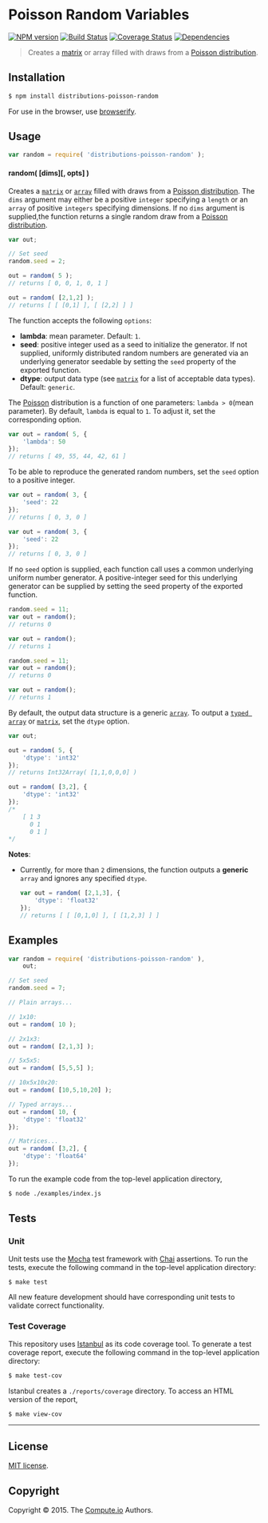 Poisson Random Variables
===
[![NPM version][npm-image]][npm-url] [![Build Status][travis-image]][travis-url] [![Coverage Status][codecov-image]][codecov-url] [![Dependencies][dependencies-image]][dependencies-url]

> Creates a [matrix](https://github.com/dstructs/matrix) or array filled with draws from a [Poisson distribution](https://en.wikipedia.org/wiki/Poisson_distribution).


## Installation

``` bash
$ npm install distributions-poisson-random
```

For use in the browser, use [browserify](https://github.com/substack/node-browserify).


## Usage

``` javascript
var random = require( 'distributions-poisson-random' );
```

#### random( [dims][, opts] )

Creates a [`matrix`](https://github.com/dstructs/matrix) or [`array`](https://developer.mozilla.org/en-US/docs/Web/JavaScript/Reference/Global_Objects/Array) filled with draws from a [Poisson distribution](https://en.wikipedia.org/wiki/Poisson_distribution). The `dims` argument may either be a positive `integer` specifying a `length` or an `array` of positive `integers` specifying dimensions. If no `dims` argument is supplied,the function returns a single random draw from a [Poisson distribution](https://en.wikipedia.org/wiki/Poisson_distribution).

``` javascript
var out;

// Set seed
random.seed = 2;

out = random( 5 );
// returns [ 0, 0, 1, 0, 1 ]

out = random( [2,1,2] );
// returns [ [ [0,1] ], [ [2,2] ] ]

```

The function accepts the following `options`:

*	__lambda__: mean parameter. Default: `1`.
*	__seed__: positive integer used as a seed to initialize the generator. If not supplied, uniformly distributed random numbers are generated via an underlying generator seedable by setting the `seed` property of the exported function.
*	__dtype__: output data type (see [`matrix`](https://github.com/dstructs/matrix) for a list of acceptable data types). Default: `generic`.

The [Poisson](https://en.wikipedia.org/wiki/Poisson_distribution) distribution is a function of one parameters: `lambda > 0`(mean parameter). By default, `lambda` is equal to `1`. To adjust it, set the corresponding option.

``` javascript
var out = random( 5, {
	'lambda': 50
});
// returns [ 49, 55, 44, 42, 61 ]

```

To be able to reproduce the generated random numbers, set the `seed` option to a positive integer.

``` javascript
var out = random( 3, {
	'seed': 22
});
// returns [ 0, 3, 0 ]

var out = random( 3, {
    'seed': 22
});
// returns [ 0, 3, 0 ]

```

If no `seed` option is supplied, each function call uses a common underlying uniform number generator. A positive-integer seed for this underlying generator can be supplied by setting the seed property of the exported function.

```javascript
random.seed = 11;
var out = random();
// returns 0

var out = random();
// returns 1

random.seed = 11;
var out = random();
// returns 0

var out = random();
// returns 1

```

By default, the output data structure is a generic [`array`](https://developer.mozilla.org/en-US/docs/Web/JavaScript/Reference/Global_Objects/Array). To output a [`typed array`](https://developer.mozilla.org/en-US/docs/Web/JavaScript/Typed_arrays) or [`matrix`](https://github.com/dstructs/matrix), set the `dtype` option.

``` javascript
var out;

out = random( 5, {
	'dtype': 'int32'
});
// returns Int32Array( [1,1,0,0,0] )

out = random( [3,2], {
	'dtype': 'int32'
});
/*
	[ 1 3
	  0 1
	  0 1 ]
*/

```

__Notes__:
*	Currently, for more than `2` dimensions, the function outputs a __generic__ `array` and ignores any specified `dtype`.

	``` javascript
	var out = random( [2,1,3], {
		'dtype': 'float32'
	});
	// returns [ [ [0,1,0] ], [ [1,2,3] ] ]

	```

## Examples

``` javascript
var random = require( 'distributions-poisson-random' ),
	out;

// Set seed
random.seed = 7;

// Plain arrays...

// 1x10:
out = random( 10 );

// 2x1x3:
out = random( [2,1,3] );

// 5x5x5:
out = random( [5,5,5] );

// 10x5x10x20:
out = random( [10,5,10,20] );

// Typed arrays...
out = random( 10, {
	'dtype': 'float32'
});

// Matrices...
out = random( [3,2], {
	'dtype': 'float64'
});
```

To run the example code from the top-level application directory,

``` bash
$ node ./examples/index.js
```


## Tests

### Unit

Unit tests use the [Mocha](http://mochajs.org/) test framework with [Chai](http://chaijs.com) assertions. To run the tests, execute the following command in the top-level application directory:

``` bash
$ make test
```

All new feature development should have corresponding unit tests to validate correct functionality.


### Test Coverage

This repository uses [Istanbul](https://github.com/gotwarlost/istanbul) as its code coverage tool. To generate a test coverage report, execute the following command in the top-level application directory:

``` bash
$ make test-cov
```

Istanbul creates a `./reports/coverage` directory. To access an HTML version of the report,

``` bash
$ make view-cov
```


---
## License

[MIT license](http://opensource.org/licenses/MIT).


## Copyright

Copyright &copy; 2015. The [Compute.io](https://github.com/compute-io) Authors.


[npm-image]: http://img.shields.io/npm/v/distributions-poisson-random.svg
[npm-url]: https://npmjs.org/package/distributions-poisson-random

[travis-image]: http://img.shields.io/travis/distributions-io/poisson-random/master.svg
[travis-url]: https://travis-ci.org/distributions-io/poisson-random

[codecov-image]: https://img.shields.io/codecov/c/github/distributions-io/poisson-random/master.svg
[codecov-url]: https://codecov.io/github/distributions-io/poisson-random?branch=master

[dependencies-image]: http://img.shields.io/david/distributions-io/poisson-random.svg
[dependencies-url]: https://david-dm.org/distributions-io/poisson-random

[dev-dependencies-image]: http://img.shields.io/david/dev/distributions-io/poisson-random.svg
[dev-dependencies-url]: https://david-dm.org/dev/distributions-io/poisson-random

[github-issues-image]: http://img.shields.io/github/issues/distributions-io/poisson-random.svg
[github-issues-url]: https://github.com/distributions-io/poisson-random/issues
